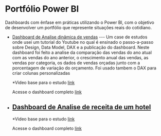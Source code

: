 # Portfólio Power BI 

Dashboards com ênfase em práticas utilizando o Power BI, com o objetivo de desenvolver um portfólio que represente situações reais do cotidiano.

- [Dashboard de Analise dinâmica de vendas](https://github.com/ThiagoAoki88/Power-BI/tree/main/Analysis%20Dashboard%20Comparative)
    --- Um case de estudos onde usei um tutorial do Youtube no qual é ensinado o passo-a-passo sobre Design, Data Model, DAX e a publicação do dashboard.
    Neste dashboard foi feito a analise da comparação das vendas do ano atual com as vendas do ano anterior, o crescimento anual das vendas, as vendas por categoria, os dados de vendas 
    orçadas junto com a porcentagem de variação do orçamento. Foi usado tambem o DAX para criar colunas personalizadas

    *Video base para o estudo [link](https://www.youtube.com/watch?v=X7DsnK5bD-0&t=451s)

     Acesse o dashboard completo [link](https://app.powerbi.com/view?r=eyJrIjoiNDdlZTBlNjYtMjcyZS00ZTA4LTlkZTEtYWEwMmIxNzRkZTE5IiwidCI6ImNlNDMwZWIwLWRmZDAtNDc4NC04MGM3LWQwYjY3NTVjOThlMiJ9)


- [Dashboard de Analise de receita de um hotel]()
    --- 

    *Video base para o estudo [link](https://www.youtube.com/watch?v=S2zBHmkRbhY&list=PLc1ZotvmikiOlQy_zT88AyeCFDYLr0ljN&index=7&t=85s)

     Acesse o dashboard completo [link](https://app.powerbi.com/view?r=eyJrIjoiMDI2NGRjMWUtNWI0Yy00MTlkLTllMGUtN2NkNDIzMmEyMzZlIiwidCI6ImNlNDMwZWIwLWRmZDAtNDc4NC04MGM3LWQwYjY3NTVjOThlMiJ9)
